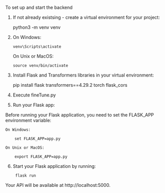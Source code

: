 To set up and start the backend 

1. If not already existsing - create a virtual environment for your project:

     python3 -m venv venv

2.  On Windows: 

        venv\Scripts\activate

    On Unix or MacOS: 
    
        source venv/bin/activate

3. Install Flask and Transformers libraries in your virtual environment: 

     pip install flask transformers==4.29.2 torch flask_cors

4. Execute fineTune.py

5. Run your Flask app:

Before running your Flask application, you need to set the FLASK_APP environment variable:

    On Windows:

        set FLASK_APP=app.py

    On Unix or MacOS:

        export FLASK_APP=app.py

6. Start your Flask application by running:

        flask run

Your API will be available at http://localhost:5000.

